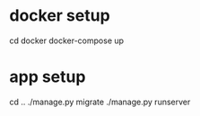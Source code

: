 # docker setup
cd docker
docker-compose up
# app setup
cd .. 
./manage.py migrate
./manage.py runserver
